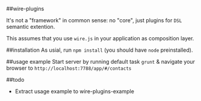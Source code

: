 ##wire-plugins

It's not a "framework" in common sense: no "core", just plugins for `DSL` semantic extention.

This assumes that you use `wire.js` in your application as composition layer.

##installation
As usial, run `npm install` (you should have `node` preinstalled).

##usage example
Start server by running default task `grunt` & navigate your browser to `http://localhost:7788/app/#/contacts`

##todo
+ Extract usage example to wire-plugins-example